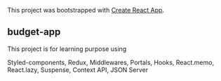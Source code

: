This project was bootstrapped with [Create React App](https://github.com/facebook/create-react-app).

## budget-app

This project is for learning purpose using

Styled-components, 
Redux, 
Middlewares, 
Portals, 
Hooks, 
React.memo, 
React.lazy, 
Suspense, 
Context API, 
JSON Server